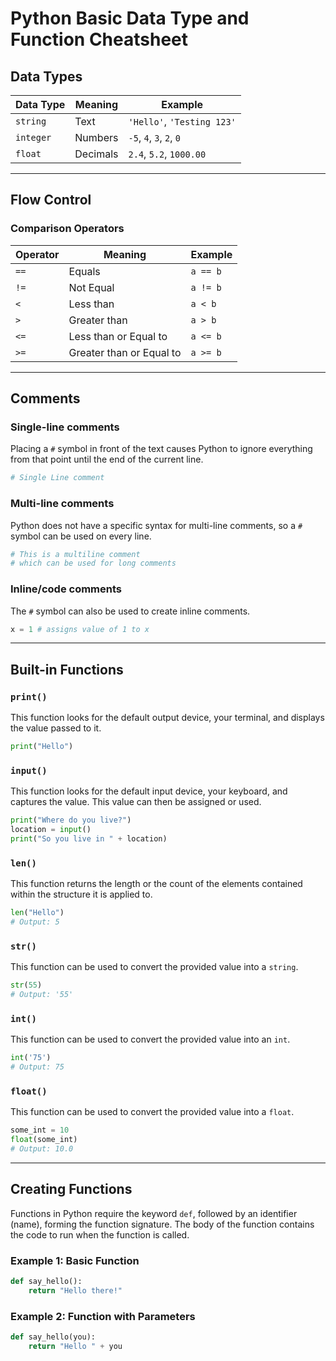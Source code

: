 
# Python Basic Data Type and Function Cheatsheet

## Data Types

| **Data Type** | **Meaning** | **Example**         |
|---------------|-------------|---------------------|
| `string`      | Text        | `'Hello'`, `'Testing 123'` |
| `integer`     | Numbers     | `-5`, `4`, `3`, `2`, `0`  |
| `float`       | Decimals    | `2.4`, `5.2`, `1000.00`    |

---

## Flow Control

### Comparison Operators

| **Operator** | **Meaning**             | **Example** |
|--------------|-------------------------|-------------|
| `==`         | Equals                  | `a == b`    |
| `!=`         | Not Equal               | `a != b`    |
| `<`          | Less than               | `a < b`     |
| `>`          | Greater than            | `a > b`     |
| `<=`         | Less than or Equal to   | `a <= b`    |
| `>=`         | Greater than or Equal to| `a >= b`    |

---

## Comments

### Single-line comments
Placing a `#` symbol in front of the text causes Python to ignore everything from that point until the end of the current line.

```python
# Single Line comment
```

### Multi-line comments
Python does not have a specific syntax for multi-line comments, so a `#` symbol can be used on every line.

```python
# This is a multiline comment
# which can be used for long comments
```

### Inline/code comments
The `#` symbol can also be used to create inline comments.

```python
x = 1 # assigns value of 1 to x
```

---

## Built-in Functions

### `print()`
This function looks for the default output device, your terminal, and displays the value passed to it.

```python
print("Hello")
```

### `input()`
This function looks for the default input device, your keyboard, and captures the value. This value can then be assigned or used.

```python
print("Where do you live?")
location = input()
print("So you live in " + location)
```

### `len()`
This function returns the length or the count of the elements contained within the structure it is applied to.

```python
len("Hello")
# Output: 5
```

### `str()`
This function can be used to convert the provided value into a `string`.

```python
str(55)
# Output: '55'
```

### `int()`
This function can be used to convert the provided value into an `int`.

```python
int('75')
# Output: 75
```

### `float()`
This function can be used to convert the provided value into a `float`.

```python
some_int = 10
float(some_int)
# Output: 10.0
```

---

## Creating Functions

Functions in Python require the keyword `def`, followed by an identifier (name), forming the function signature. The body of the function contains the code to run when the function is called.

### Example 1: Basic Function

```python
def say_hello():
    return "Hello there!"
```

### Example 2: Function with Parameters

```python
def say_hello(you):
    return "Hello " + you
```

